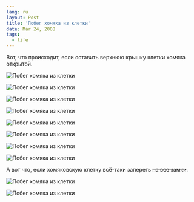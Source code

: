 ```yaml
---
lang: ru
layout: Post
title: 'Побег хомяка из клетки'
date: Mar 24, 2008
tags:
  - life
---
```


Вот, что происходит, если оставить верхнюю крышку клетки хомяка открытой.

![Побег хомяка из клетки](http://wow.sapegin.me/1L373O450g3A/sapegin-artem-20d-2008-03-23-493-9312.jpg)

<!--more-->

![Побег хомяка из клетки](http://wow.sapegin.me/2t0d1x2R250U/sapegin-artem-20d-2008-03-23-492-9295.jpg)

![Побег хомяка из клетки](http://wow.sapegin.me/1r3b3x2r3v15/sapegin-artem-20d-2008-03-23-492-9296.jpg)

![Побег хомяка из клетки](http://wow.sapegin.me/0A2k3U3A3Z1F/sapegin-artem-20d-2008-03-23-492-9297.jpg)

![Побег хомяка из клетки](http://wow.sapegin.me/1p2l24092R1U/sapegin-artem-20d-2008-03-23-493-9303.jpg)

![Побег хомяка из клетки](http://wow.sapegin.me/0U1N1a3k1I40/sapegin-artem-20d-2008-03-23-493-9301.jpg)

![Побег хомяка из клетки](http://wow.sapegin.me/1r0O3C1h0X0W/sapegin-artem-20d-2008-03-23-493-9302.jpg)

![Побег хомяка из клетки](http://wow.sapegin.me/1Q0D210i1F1y/sapegin-artem-20d-2008-03-23-493-9305.jpg)

А вот что, если хомяковскую клетку всё-таки запереть ~~на все замки~~.

![Побег хомяка из клетки](http://wow.sapegin.me/0q3e1s22280z/sapegin-artem-20d-2008-03-23-493-9325.jpg)

![Побег хомяка из клетки](http://wow.sapegin.me/410M210c032U/sapegin-artem-20d-2008-03-23-493-9330.jpg)

